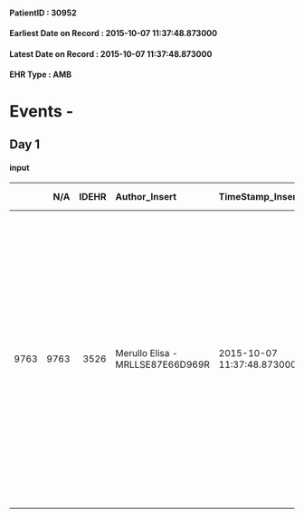 
#### PatientID : 30952
#### Earliest Date on Record : 2015-10-07 11:37:48.873000
#### Latest Date on Record : 2015-10-07 11:37:48.873000
#### EHR Type : AMB

# Events - 

## Day 1

#### input
|      |    N/A |   IDEHR | Author_Insert                    | TimeStamp_Insert           | EHRType   |   PatientID |   IDDigitalSignDocument | persone_vicine   |   Unnamed: 0_x.1 |   IDANAMNESI_SOCIALE | Patient   | FamigliaAltro   | Paziente_T   | FamigliaAltro_T   |   Non_Rilevabile_x.1 | Note_Non_Rilevabile_x.1   | opt_Problemi   | Note_I                                                                                                                                                   | ds_note_timori                                                                                     | chk_contr_sintomi   | opt_paziente_a   | opt_famiglia_a   | opt_adeguatezza   | ds_note_ad                                  | opt_paziente_solo   | ds_note_con                                                                                                                                                                                                                                                        | opt_presente_assente   | Presenza_minori   | Caregiver_principale   | opt_capacita   | ds_familiari_coinv   | opt_necessario   | opt_presente   | opt_risorse_ec   | opt_paziente_psi   | opt_Ins_vol   | ds_note_prio                                                                             | opt_paziente_ad   | opt_caregiver_ad   | opt_esenzione   | opt_inv_civile   |   ds_codice_es | Needs     | Domestic partnership   | Fragility                    | opt_disponibilita_f   | opt_indennita_acc   | opt_legge   | opt_famiglia_psi   | opt_disponibilit_paz   |
|-----:|-------:|--------:|:---------------------------------|:---------------------------|:----------|------------:|------------------------:|:-----------------|-----------------:|---------------------:|:----------|:----------------|:-------------|:------------------|---------------------:|:--------------------------|:---------------|:---------------------------------------------------------------------------------------------------------------------------------------------------------|:---------------------------------------------------------------------------------------------------|:--------------------|:-----------------|:-----------------|:------------------|:--------------------------------------------|:--------------------|:-------------------------------------------------------------------------------------------------------------------------------------------------------------------------------------------------------------------------------------------------------------------|:-----------------------|:------------------|:-----------------------|:---------------|:---------------------|:-----------------|:---------------|:-----------------|:-------------------|:--------------|:-----------------------------------------------------------------------------------------|:------------------|:-------------------|:----------------|:-----------------|---------------:|:----------|:-----------------------|:-----------------------------|:----------------------|:--------------------|:------------|:-------------------|:-----------------------|
| 9763 |   9763 |    3526 | Merullo Elisa - MRLLSE87E66D969R | 2015-10-07 11:37:48.873000 | AMB       |       30952 |                  152929 | N/A              |             1585 |                 1096 | Si#1      | Si#1            | No#0         | Si#1              |                    0 | NR                        | Si#1           | Il pz sa della diagnosi ma non della prognosi infausta (la coniuge precisa che il pz √® poco lucido). Coniuge centrata rispetto alla situazione clinica. | La coniuge vorrebbe il controllo dei sintomi in particolare vorrebbe che il pz fosse meno agitato. | controllo sintomi#0 | Indefinite#2     | Congruenti#1     | Da valutare#2     | Non √® presente una rete familiare numerosa | No#0                | Il pz vive con la coniuge, che si occupa dell'intera assistenza. La figlia vive in Canada e torner√† questo weekend e nel periodo di Natale. Figlia lavora come biologa. Figlia e coniuge informate della terminalit√†. Sensazione di sovraccarico per la coniuge. | Presente#1             | No#0              | Coniuge                | Adeguato#0     | nobody               | Si#1             | No#0           | Adeguate#1       | No#0               | Si#1          | Il bisogno espresso √® a livello clinico assistenziale. Spiegato il setting domiciliare. | Parziale#1        | Totale#2           | Si#1            | No#0             |             48 | Clinici#0 | Coniuge/Convivente#0   | sovraccarico assistenziale#4 | Da verificare#2       | No#0                | No#0        | No#0               | Da verificare#2        |



